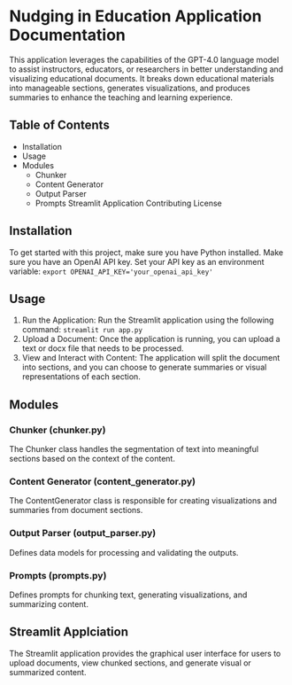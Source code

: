# Nudging in Education Application Documentation
This application leverages the capabilities of the GPT-4.0 language model to assist instructors, educators, or researchers in better understanding and visualizing educational documents. It breaks down educational materials into manageable sections, generates visualizations, and produces summaries to enhance the teaching and learning experience.

## Table of Contents
- Installation
- Usage
- Modules
    - Chunker
    - Content Generator
    - Output Parser
    - Prompts
Streamlit Application
Contributing
License

## Installation
To get started with this project, make sure you have Python installed.
Make sure you have an OpenAI API key. Set your API key as an environment variable:
```export OPENAI_API_KEY='your_openai_api_key'```

## Usage
1. Run the Application:
Run the Streamlit application using the following command:
```streamlit run app.py```
2. Upload a Document:
Once the application is running, you can upload a text or docx file that needs to be processed.
3. View and Interact with Content:
The application will split the document into sections, and you can choose to generate summaries or visual representations of each section.

## Modules
### Chunker (chunker.py)
The Chunker class handles the segmentation of text into meaningful sections based on the context of the content.
### Content Generator (content_generator.py)
The ContentGenerator class is responsible for creating visualizations and summaries from document sections.
### Output Parser (output_parser.py)
Defines data models for processing and validating the outputs.
### Prompts (prompts.py)
Defines prompts for chunking text, generating visualizations, and summarizing content.

## Streamlit Applciation
The Streamlit application provides the graphical user interface for users to upload documents, view chunked sections, and generate visual or summarized content.





